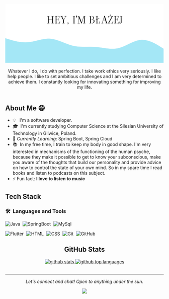 <div align="center">
  <img src=img/top.png>
</div>


<p align="center">
Whatever I do, I do with perfection. I take work ethics very seriously. I like help people. I like to set ambitious challenges and I am very determined to achieve them. I constantly looking for innovating something for improving my life.
<br><br>
  
## About Me 😄&nbsp;

- 💡 &nbsp; I'm a software developer.
- 🎓 &nbsp;I'm currently studying Computer Science at the Silesian University of Technology in Gliwice, Poland.
- 🌱 *Currently Learning*: Spring Boot, Spring Cloud<br>
- 📚 &nbsp;In my free time, I train to keep my body in good shape. I'm very interested in mechanisms of the functioning of the human psyche, because they make it possible to get to know your subconscious, make you aware of the thoughts that build our personality and provide advice on how to control the state of your own mind. So in my spare time I read books and listen to podcasts on this subject.
- ⚡ Fun fact: **I love to listen to music**
## Tech Stack
### 🛠 &nbsp;Languages and Tools

![Java](https://img.shields.io/badge/-Java-05122A?style=flat&logo=Java&logoColor=FFA518&color=E0EBED)&nbsp;
![SpringBoot](https://img.shields.io/badge/-SpringBoot-05122A?style=flat&logo=springboot&color=E0EBED)&nbsp;
![MySql](https://img.shields.io/badge/-MySql-05122A?style=flat&logo=mysql&color=E0EBED)&nbsp;
    <br>
  <!--![Python](https://img.shields.io/badge/-Python-05122A?style=flat&logo=python&color=E0EBED)&nbsp; --->
![Flutter](https://img.shields.io/badge/-Flutter-05122A?style=flat&logo=flutter&color=E0EBED)&nbsp; 
![HTML](https://img.shields.io/badge/-HTML-05122A?style=flat&logo=HTML5&color=E0EBED)&nbsp;
![CSS](https://img.shields.io/badge/-CSS-05122A?style=flat&logo=CSS3&logoColor=1572B6&color=E0EBED)&nbsp;
![Git](https://img.shields.io/badge/-Git-05122A?style=flat&logo=git&color=E0EBED)&nbsp;
![GitHub](https://img.shields.io/badge/-GitHub-05122A?style=flat&logo=github&color=E0EBED)&nbsp;


<div align="center">
 <h2>GitHub Stats </h2>

<a href="https://github.com/appleboy">
  <img height="180em" src="https://github-readme-stats.vercel.app/api?username=senti50&show_icons=true&theme=merko&count_private=true" alt="github stats" />
  <img height="180em" src="https://github-readme-stats.vercel.app/api/top-langs/?username=senti50&theme=merko&layout=compact" alt="github top languages" />
</a>
   </div>
<br/>
 <hr>
 <p align="center">
  <i>Let's connect and chat! Open to anything under the sun.</i>

  <p align="center">
    <a href=https://www.linkedin.com/in/b%C5%82a%C5%BCej-pudlik-295226202/?locale=en_US"><img                                                                                       src="https://raw.githubusercontent.com/jayehernandez/jayehernandez/3f5402efef9a0ae89211a6e04609558e862ca616/readme/linkedin-fill.svg"></a>
  </p>
<!---
**senti50/senti50** is a ✨ _special_ ✨ repository because its `README.md` (this file) appears on your GitHub profile.

<div align="center">
<img src="https://www.pngkey.com/png/detail/352-3520808_eat-sleep-code-repeat-dg0024srcs-eat-sleep-sail.png" alt="Eat Sleep Code Repeat Dg0024srcs - Eat Sleep Sail Repeat@pngkey.com">
 </div>
 
Here are some ideas to get you started:

- 🔭 I’m currently working on ...
- 🌱 I’m currently learning ...
- 👯 I’m looking to collaborate on ...
- 🤔 I’m looking for help with ...
- 💬 Ask me about ...
- 📫 How to reach me: ...
- 😄 Pronouns: ...
- ⚡ Fun fact: ...
-->
